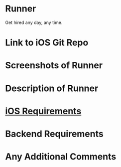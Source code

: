 # Runner

Get hired any day, any time.

# Link to iOS Git Repo



# Screenshots of Runner



# Description of Runner



# [iOS Requirements](https://www.google.com)



# Backend Requirements



# Any Additional Comments


